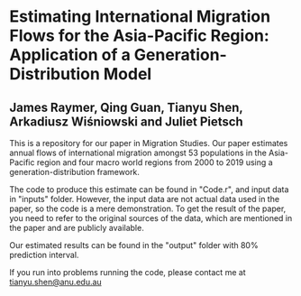 # Estimating International Migration Flows for the Asia-Pacific Region: Application of a Generation-Distribution Model
## James Raymer,  Qing Guan,  Tianyu Shen,  Arkadiusz Wiśniowski  and Juliet Pietsch 

This is a repository for our paper in Migration Studies. Our paper estimates annual flows of international migration amongst 53 populations in the Asia-Pacific region and four macro world regions from 2000 to 2019 using a generation-distribution framework. 

The code to produce this estimate can be found in "Code.r", and input data in "inputs" folder. However, the input data are not actual data used in the paper, so the code is a mere demonstration. To get the result of the paper, you need to refer to the original sources of the data, which are mentioned in the paper and are publicly available.

Our estimated results can be found in the "output" folder with 80% prediction interval. 

If you run into problems running the code, please contact me at tianyu.shen@anu.edu.au
